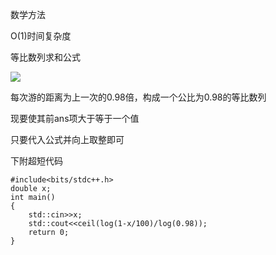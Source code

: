 数学方法

O(1)时间复杂度

等比数列求和公式

![](https://ss2.baidu.com/6ONYsjip0QIZ8tyhnq/it/u=1747555526,1280050457&fm=58)

每次游的距离为上一次的0.98倍，构成一个公比为0.98的等比数列

现要使其前ans项大于等于一个值

只要代入公式并向上取整即可

下附超短代码

    
    
    #include<bits/stdc++.h>
    double x;
    int main()
    {
        std::cin>>x;
        std::cout<<ceil(log(1-x/100)/log(0.98));
        return 0;
    }
    
    

